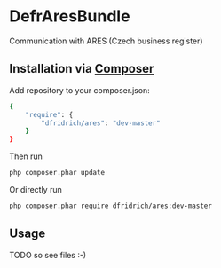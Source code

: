 # DefrAresBundle

Communication with ARES (Czech business register)

Installation via [Composer](https://getcomposer.org/)
-----------------------------------------------------

Add repository to your composer.json:

``` sh
{
    "require": {
        "dfridrich/ares": "dev-master"
    }
}
```

Then run
``` sh
php composer.phar update
```

Or directly run

``` sh
php composer.phar require dfridrich/ares:dev-master
```

Usage
-----

TODO so see files :-)